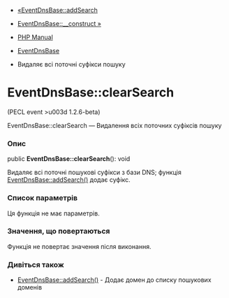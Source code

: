 - [«EventDnsBase::addSearch](eventdnsbase.addsearch.md)
- [EventDnsBase::\_\_construct »](eventdnsbase.construct.md)

- [PHP Manual](index.md)
- [EventDnsBase](class.eventdnsbase.md)
- Видаляє всі поточні суфікси пошуку

# EventDnsBase::clearSearch

(PECL event \>u003d 1.2.6-beta)

EventDnsBase::clearSearch — Видалення всіх поточних суфіксів пошуку

### Опис

public **EventDnsBase::clearSearch**(): void

Видаляє всі поточні пошукові суфікси з бази DNS; функція
[EventDnsBase::addSearch()](eventdnsbase.addsearch.md) додає
суфікс.

### Список параметрів

Ця функція не має параметрів.

### Значення, що повертаються

Функція не повертає значення після виконання.

### Дивіться також

- [EventDnsBase::addSearch()](eventdnsbase.addsearch.md) - Додає
домен до списку пошукових доменів
